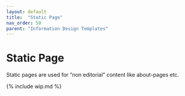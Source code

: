 ```yaml
---
layout: default
title:  "Static Page"
nav_order: 50
parent: "Information Design Templates"
---
```


# Static Page

Static pages are used for “non editorial” content like about-pages etc.

{% include wip.md %}
